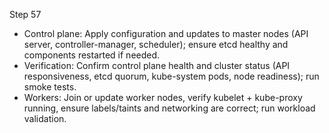 Step 57

- Control plane: Apply configuration and updates to master nodes (API server, controller-manager, scheduler); ensure etcd healthy and components restarted if needed.
- Verification: Confirm control plane health and cluster status (API responsiveness, etcd quorum, kube-system pods, node readiness); run smoke tests.
- Workers: Join or update worker nodes, verify kubelet + kube-proxy running, ensure labels/taints and networking are correct; run workload validation.
